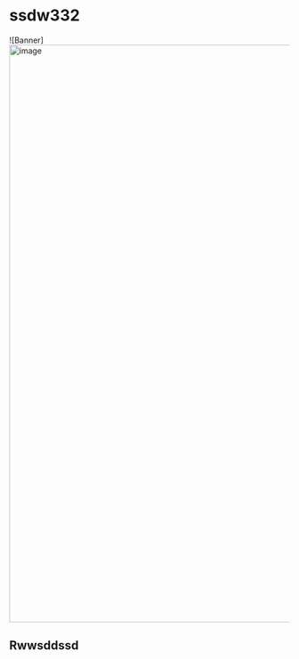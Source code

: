 # ssdw332

![Banner] <img width="1220" height="1039" alt="image" src="https://github.com/user-attachments/assets/1e6b0a3c-5a4a-4f3f-a812-89d4c3bbc32a" />


## Rwwsddssd

